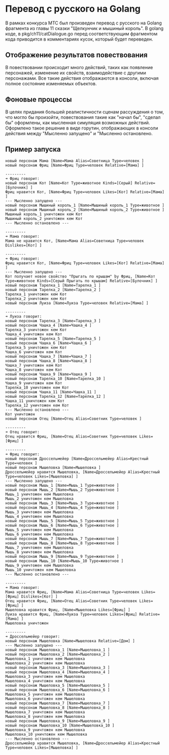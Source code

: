 
# Перевод с русского на Golang
В рамках конкурса МТС был произведен перевод с русского на Golang фрагмента из главы 11
сказки "Щелкунчик и мышиный король".
В golang коде, в pkg/ch11/catDialogue.go перед соответствующим фрагментом кода приводится в комментариях кусок, который будет переведен.

## Отображение результатов повествования
В повествовании происходит много действий, таких как появление персонажей,
изменение их свойств, взаимодействие с другими персонажами. Все такие действия
отображаются в консоли, включая полное состояние изменяемых объектов.

## Фоновые процессы
В целях придания большей реалистичности сценам рассуждения о том, что могло бы произойти,
повествования такие как "начал бы", "сделал бы" оформлены, как мысленная симуляция
возможных действий. Оформлено такое решение в виде горутин, отображающих в консоли 
действия между "Мысленно запущено" и "Мысленно остановлено.
    
## Пример запуска  
~~~text
новый персонаж Мама [Name=Мама Alias=Советница Type=человек ]
новый персонаж Фриц [Name=Фриц Type=человек Relative=[Мама] ]

---------
➜ Фриц говорит:
новый персонаж Кот [Name=Кот Type=животное Kinds=[Серый] Relative=[Булочник] ]
Фриц нравится Кот, [Name=Фриц Type=человек Likes=[Кот] Relative=[Мама] ]
--- Мысленно запущено ---
новый персонаж Мышиный король_1 [Name=Мышиный король_1 Type=животное ]
новый персонаж Мышиный король_2 [Name=Мышиный король_2 Type=животное ]
Мышиный король_1 уничтожен кем Кот
Мышиный король_2 уничтожен кем Кот
--- Мысленно остановлено ---

---------
➜ Мама говорит:
Мама не нравится Кот, [Name=Мама Alias=Советница Type=человек Dislikes=[Кот] ]

---------
➜ Фриц говорит:
Фриц нравится Кот, [Name=Фриц Type=человек Likes=[Кот] Relative=[Мама] ]
--- Мысленно запущено ---
Кот получает новое свойство "Прыгать по крышам" by Фриц, [Name=Кот Type=животное Kinds=[Серый Прыгать по крышам] Relative=[Булочник] ]
новый персонаж Тарелка_1 [Name=Тарелка_1 ]
новый персонаж Тарелка_2 [Name=Тарелка_2 ]
Тарелка_1 уничтожен кем Кот
Тарелка_2 уничтожен кем Кот
новый персонаж Луиза [Name=Луиза Type=человек Relative=[Мама] ]

---------
➜ Луиза говорит:
новый персонаж Тарелка_3 [Name=Тарелка_3 ]
новый персонаж Чашка_4 [Name=Чашка_4 ]
Тарелка_3 уничтожен кем Кот
Чашка_4 уничтожен кем Кот
новый персонаж Тарелка_5 [Name=Тарелка_5 ]
новый персонаж Чашка_6 [Name=Чашка_6 ]
Тарелка_5 уничтожен кем Кот
Чашка_6 уничтожен кем Кот
новый персонаж Чашка_7 [Name=Чашка_7 ]
новый персонаж Чашка_8 [Name=Чашка_8 ]
Чашка_7 уничтожен кем Кот
Чашка_8 уничтожен кем Кот
новый персонаж Чашка_9 [Name=Чашка_9 ]
новый персонаж Тарелка_10 [Name=Тарелка_10 ]
Чашка_9 уничтожен кем Кот
Тарелка_10 уничтожен кем Кот
новый персонаж Чашка_11 [Name=Чашка_11 ]
новый персонаж Тарелка_12 [Name=Тарелка_12 ]
Чашка_11 уничтожен кем Кот
Тарелка_12 уничтожен кем Кот
--- Мысленно остановлено ---
Кот уничтожен
новый персонаж Отец [Name=Отец Alias=Советник Type=человек ]

---------
➜ Отец говорит:
Отец нравится Фриц, [Name=Отец Alias=Советник Type=человек Likes=[Фриц] ]

---------
➜ Фриц говорит:
новый персонаж Дроссельмейер [Name=Дроссельмейер Alias=Крестный Type=человек ]
новый персонаж Мышеловка [Name=Мышеловка ]
Дроссельмейер нравится Мышеловка, [Name=Дроссельмейер Alias=Крестный Type=человек Likes=[Мышеловка] ]
--- Мысленно запущено ---
новый персонаж Мышь_1 [Name=Мышь_1 Type=животное ]
новый персонаж Мышь_2 [Name=Мышь_2 Type=животное ]
Мышь_1 уничтожен кем Мышеловка
Мышь_2 уничтожен кем Мышеловка
новый персонаж Мышь_3 [Name=Мышь_3 Type=животное ]
новый персонаж Мышь_4 [Name=Мышь_4 Type=животное ]
Мышь_3 уничтожен кем Мышеловка
Мышь_4 уничтожен кем Мышеловка
новый персонаж Мышь_5 [Name=Мышь_5 Type=животное ]
новый персонаж Мышь_6 [Name=Мышь_6 Type=животное ]
Мышь_5 уничтожен кем Мышеловка
Мышь_6 уничтожен кем Мышеловка
новый персонаж Мышь_7 [Name=Мышь_7 Type=животное ]
новый персонаж Мышь_8 [Name=Мышь_8 Type=животное ]
Мышь_7 уничтожен кем Мышеловка
Мышь_8 уничтожен кем Мышеловка
новый персонаж Мышь_9 [Name=Мышь_9 Type=животное ]
новый персонаж Мышь_10 [Name=Мышь_10 Type=животное ]
Мышь_9 уничтожен кем Мышеловка
Мышь_10 уничтожен кем Мышеловка
--- Мысленно остановлено ---

---------
➜ Мама говорит:
Мама нравится Фриц, [Name=Мама Alias=Советница Type=человек Likes=[Фриц] Dislikes=[Кот] ]
Отец нравится Фриц, [Name=Отец Alias=Советник Type=человек Likes=[Фриц] ]
Мышеловка нравится Фриц, [Name=Мышеловка Likes=[Фриц] ]
Луиза нравится Фриц, [Name=Луиза Type=человек Likes=[Фриц] Relative=[Мама] ]
Мышеловка уничтожен

---------
➜ Дроссельмейер говорит:
новый персонаж Мышеловка [Name=Мышеловка Relative=[Дом] ]
--- Мысленно запущено ---
новый персонаж Мышеловка_1 [Name=Мышеловка_1 ]
новый персонаж Мышеловка_2 [Name=Мышеловка_2 ]
Мышеловка_1 уничтожен кем Мышеловка
Мышеловка_2 уничтожен кем Мышеловка
новый персонаж Мышеловка_3 [Name=Мышеловка_3 ]
новый персонаж Мышеловка_4 [Name=Мышеловка_4 ]
Мышеловка_3 уничтожен кем Мышеловка
Мышеловка_4 уничтожен кем Мышеловка
новый персонаж Мышеловка_5 [Name=Мышеловка_5 ]
новый персонаж Мышеловка_6 [Name=Мышеловка_6 ]
Мышеловка_5 уничтожен кем Мышеловка
Мышеловка_6 уничтожен кем Мышеловка
новый персонаж Мышеловка_7 [Name=Мышеловка_7 ]
новый персонаж Мышеловка_8 [Name=Мышеловка_8 ]
Мышеловка_7 уничтожен кем Мышеловка
Мышеловка_8 уничтожен кем Мышеловка
новый персонаж Мышеловка_9 [Name=Мышеловка_9 ]
новый персонаж Мышеловка_10 [Name=Мышеловка_10 ]
Мышеловка_9 уничтожен кем Мышеловка
Мышеловка_10 уничтожен кем Мышеловка
--- Мысленно остановлено ---
Дроссельмейер нравится Мышеловка, [Name=Дроссельмейер Alias=Крестный Type=человек Likes=[Мышеловка] ]
~~~ 
 
